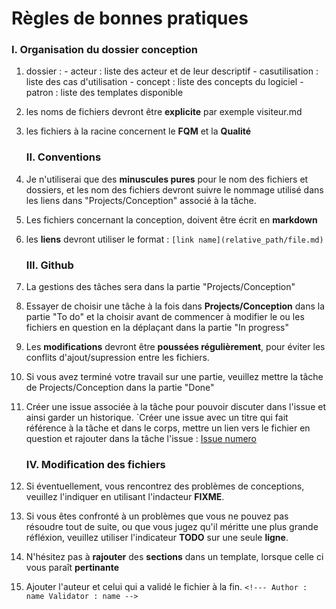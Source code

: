 # Règles de bonnes pratiques

   ### I. Organisation du dossier conception

1. dossier : - acteur : liste des acteur et de leur descriptif
             - casutilisation : liste des cas d'utilisation
             - concept : liste des concepts du logiciel
             - patron : liste des templates disponible
             
2. les noms de fichiers devront être **explicite** par exemple visiteur.md

3. les fichiers à la racine concernent le **FQM** et la **Qualité**


   ### II. Conventions

1. Je n'utiliserai que des **minuscules pures** pour le nom des fichiers et dossiers, et les nom des fichiers devront suivre
le nommage utilisé dans les liens dans "Projects/Conception" associé à la tâche.

3. Les fichiers concernant la conception, doivent être écrit en **markdown**

4. les **liens** devront utiliser le format  : 
`[link name](relative_path/file.md)`


   ### III. Github
   
1. La gestions des tâches sera dans la partie "Projects/Conception"

2. Essayer de choisir une tâche à la fois dans **Projects/Conception** dans
la partie "To do" et la choisir avant de commencer à modifier le ou les fichiers
en question en la déplaçant dans la partie "In progress"

3. Les **modifications** devront être **poussées régulièrement**, pour éviter les
conflits d'ajout/supression entre les fichiers.

4. Si vous avez terminé votre travail sur une partie, veuillez mettre la tâche
de Projects/Conception dans la partie "Done"

5. Créer une issue associée à la tâche pour pouvoir discuter dans l'issue et ainsi garder un historique.
`Créer une issue avec un titre qui fait référence à la tâche et dans le corps, mettre un lien vers le fichier en question
et rajouter dans la tâche l'issue : [Issue numero](#numero)

   ### IV. Modification des fichiers

1. Si éventuellement, vous rencontrez des problèmes de conceptions, veuillez
l'indiquer en utilisant l'indacteur **FIXME**.

2. Si vous êtes confronté à un problèmes que vous ne pouvez pas résoudre tout de
suite, ou que vous jugez qu'il méritte une plus grande réfléxion, veuillez
utiliser l'indicateur **TODO** sur une seule **ligne**.

3. N'hésitez pas à **rajouter** des **sections** dans un template, lorsque celle ci vous
paraît **pertinante**

4. Ajouter l'auteur et celui qui a validé le fichier à la fin.
`<!---
Author : name
Validator : name
-->`
